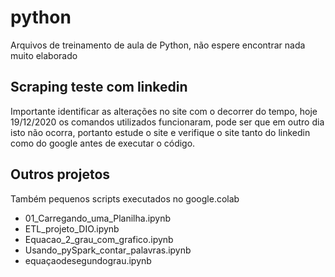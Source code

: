 # python
Arquivos de treinamento de aula de Python, não espere encontrar nada muito elaborado

## Scraping teste com linkedin
Importante identificar as alterações no site com o decorrer do tempo, hoje 19/12/2020 os comandos utilizados funcionaram,
pode ser que em outro dia isto não ocorra, portanto estude o site e verifique o site tanto do linkedin como do google antes de executar o código.

## Outros projetos
Também pequenos scripts executados no google.colab

- 01_Carregando_uma_Planilha.ipynb
- ETL_projeto_DIO.ipynb
- Equacao_2_grau_com_grafico.ipynb
- Usando_pySpark_contar_palavras.ipynb
- equaçaodesegundograu.ipynb
